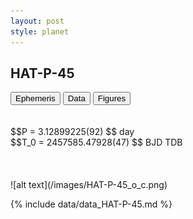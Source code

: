 ```yaml
---
layout: post
style: planet
---
```

<script src="../js/planets.js"></script>

## HAT-P-45

<!-- Tab links -->
<div class="tab">
<button class="tablinks" onclick="openCity(event, 'Ephemeris')">Ephemeris</button>
<button class="tablinks" onclick="openCity(event, 'Data')">Data</button>
<button class="tablinks" onclick="openCity(event, 'Figures')">Figures</button>
</div>

<!-- Tab content -->
<div id="Ephemeris" class="tabcontent" markdown="1">
<br/><br/>
$$P = 3.12899225(92) $$ day <br/>
$$T_0 = 2457585.47928(47) $$ BJD TDB
<br/><br/>
<br/><br/>
![alt text](/images/HAT-P-45_o_c.png)
</div>


<div id="Data" class="tabcontent" markdown="1">

{% include data/data_HAT-P-45.md %}

</div>
